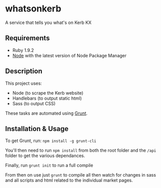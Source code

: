 whatsonkerb
===========

A service that tells you what's on Kerb KX

## Requirements
* Ruby 1.9.2
* [Node](http://nodejs.org) with the latest version of Node Package Manager

## Description

This project uses:

* Node (to scrape the Kerb website)
* Handlebars (to output static html)
* Sass (to output CSS) 

These tasks are automated using [Grunt](http://gruntjs.com/).

## Installation & Usage

To get Grunt, run: `npm install -g grunt-cli`

You'll then need to run `npm install` from both the root folder and the `/api` folder to get the various dependances.

Finally, run `grunt init` to run a full compile

From then on use just `grunt` to compile all then watch for changes in sass and all scripts and html related to the individual market pages.